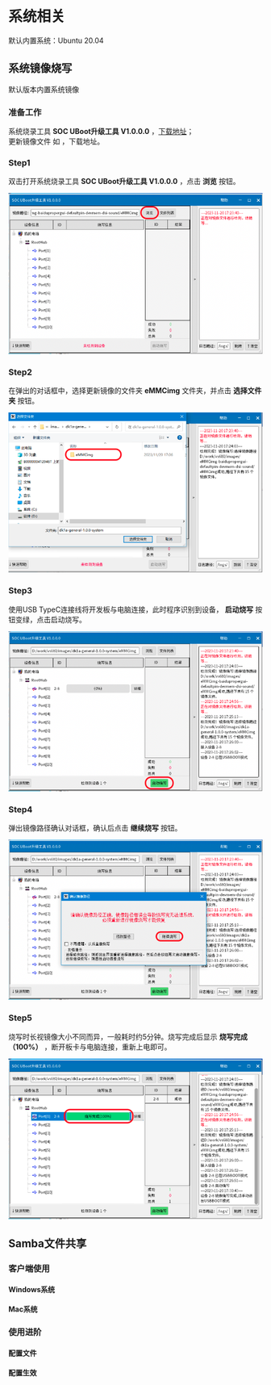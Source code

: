 # 系统相关

默认内置系统：Ubuntu 20.04

## 系统镜像烧写

默认版本内置系统镜像

### 准备工作

系统烧录工具 **SOC UBoot升级工具 V1.0.0.0** ，[下载地址](https://pp-os.bj.bcebos.com/vs680/tools/burn/SenarySocUpdateToolSetupV1.0.0.0.exe)；<br>
更新镜像文件 如 ，下载地址。

### Step1

双击打开系统烧录工具 **SOC UBoot升级工具 V1.0.0.0** ，点击 **浏览** 按钮。

![SOC UBoot升级工具 V1.0.0.0](./images/SOC_UBoot升级工具_V1.0.0.0.png)

### Step2

在弹出的对话框中，选择更新镜像的文件夹 **eMMCimg** 文件夹，并点击 **选择文件夹** 按钮。

![选择升级用镜像文件夹](./images/选择升级用镜像文件夹.png)

### Step3

使用USB TypeC连接线将开发板与电脑连接，此时程序识别到设备， **启动烧写** 按钮变绿，点击启动烧写。

![启动镜像烧写](./images/启动镜像烧写.png)

### Step4

弹出镜像路径确认对话框，确认后点击 **继续烧写** 按钮。

![确认镜像烧写路径](./images/确认镜像烧写路径.png)

### Step5

烧写时长视镜像大小不同而异，一般耗时约5分钟。烧写完成后显示 **烧写完成（100%）** ，断开板卡与电脑连接，重新上电即可。

![烧写完成](./images/烧写完成.png)

## Samba文件共享

### 客户端使用

#### Windows系统

#### Mac系统

### 使用进阶

#### 配置文件

#### 配置生效
